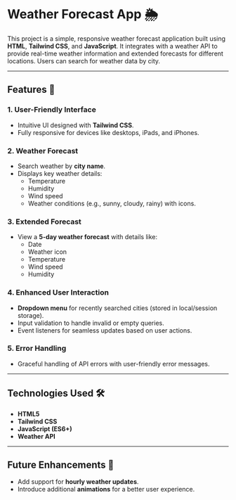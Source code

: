 # Weather Forecast App 🌦️

This project is a simple, responsive weather forecast application built using **HTML**, **Tailwind CSS**, and **JavaScript**. It integrates with a weather API to provide real-time weather information and extended forecasts for different locations. Users can search for weather data by city.

---

## Features 🌟

### 1. **User-Friendly Interface**
- Intuitive UI designed with **Tailwind CSS**.
- Fully responsive for devices like desktops, iPads, and iPhones.

### 2. **Weather Forecast**
- Search weather by **city name**.
- Displays key weather details:
  - Temperature
  - Humidity
  - Wind speed
  - Weather conditions (e.g., sunny, cloudy, rainy) with icons.

### 3. **Extended Forecast**
- View a **5-day weather forecast** with details like:
  - Date
  - Weather icon
  - Temperature
  - Wind speed
  - Humidity

### 4. **Enhanced User Interaction**
- **Dropdown menu** for recently searched cities (stored in local/session storage).
- Input validation to handle invalid or empty queries.
- Event listeners for seamless updates based on user actions.

### 5. **Error Handling**
- Graceful handling of API errors with user-friendly error messages.

---

## Technologies Used 🛠️
- **HTML5**
- **Tailwind CSS**
- **JavaScript (ES6+)**
- **Weather API**

---

## Future Enhancements 🚀
- Add support for **hourly weather updates**.
- Introduce additional **animations** for a better user experience.


